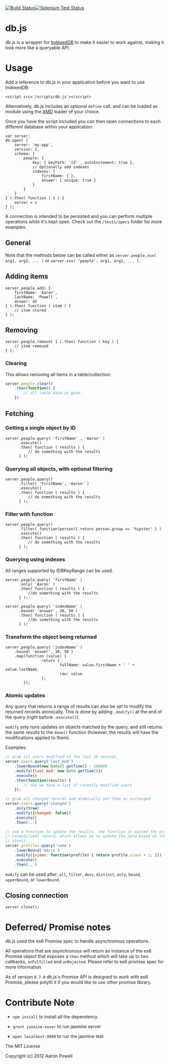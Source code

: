 [![Build Status](https://travis-ci.org/aaronpowell/db.js.png?branch=master)](https://travis-ci.org/aaronpowell/db.js)[![Selenium Test Status](https://saucelabs.com/buildstatus/aaronpowell)](https://saucelabs.com/u/aaronpowell)

db.js
=====

db.js is a wrapper for [IndexedDB](http://www.w3.org/TR/IndexedDB/) to make it easier to work against, making it look more like a queryable API.

Usage
====

Add a reference to db.js in your application before you want to use IndexedDB:

	<script src='/scripts/db.js'></script>

Alternatively, db.js includes an optional `define` call, and can be loaded as module using the [AMD](https://github.com/amdjs/amdjs-api/wiki/AMD) loader of your choice.

Once you have the script included you can then open connections to each different database within your application:

	var server;
	db.open( {
	    server: 'my-app',
	    version: 1,
	    schema: {
	        people: {
	            key: { keyPath: 'id' , autoIncrement: true },
	            // Optionally add indexes
	            indexes: {
	                firstName: { },
	                answer: { unique: true }
	            }
	        }
	    }
	} ).then( function ( s ) {
	    server = s
	} );

A connection is intended to be persisted and you can perform multiple operations while it's kept open. Check out the `/tests/specs` folder for more examples.

## General

Note that the methods below can be called either as `server.people.xxx( arg1, arg2, ... )` or `server.xxx( 'people', arg1, arg2, ... )`.

## Adding items

	server.people.add( {
	    firstName: 'Aaron',
	    lastName: 'Powell',
	    answer: 42
	} ).then( function ( item ) {
	    // item stored
	} );

## Removing

	server.people.remove( 1 ).then( function ( key ) {
	    // item removed
	} );

### Clearing
This allows removing all items in a table/collection:

```javascript
server.people.clear()
    .then(function() {
        // all table data is gone.
    })
```

## Fetching

### Getting a single object by ID

	server.people.query( 'firstName' , 'Aaron' )
	      .execute()
	      .then( function ( results ) {
	          // do something with the results
	      } );

### Querying all objects, with optional filtering

	server.people.query()
	      .filter( 'firstName', 'Aaron' )
	      .execute()
	      .then( function ( results ) {
	          // do something with the results
	      } );

### Filter with function
	server.people.query()
	      .filter( function(person){ return person.group == 'hipster' } )
	      .execute()
	      .then( function ( results ) {
	          // do something with the results
	      } );

### Querying using indexes

All ranges supported by IDBKeyRange can be used.

	server.people.query( 'firstName' )
	      .only( 'Aaron' )
	      .then( function ( results ) {
	          //do something with the results
	      } );

	server.people.query( 'indexName' )
	      .bound( 'answer', 30, 50 )
	      .then( function ( results ) {
	          //do something with the results
	      } );

### Transform the object being returned
	server.people.query( 'indexName' )
		.bound( 'answer', 30, 50 )
		.map(function (value) { 
                	return {
                        	fullName: value.firstName + ' ' + value.lastName,
                        	raw: value
                	};
        	});

### Atomic updates

Any query that returns a range of results can also be set to modify the returned
records atomically. This is done by adding `.modify()` at the end of the query
(right before `.execute()`).

`modify` only runs updates on objects matched by the query, and still returns
the same results to the `done()` function (however, the results will have the
modifications applied to them).

Examples:

```javascript
// grab all users modified in the last 10 seconds,
server.users.query('last_mod')
    .lowerBound(new Date().getTime() - 10000)
    .modify({last_mod: new Date.getTime()})
    .execute()
    .then(function(results) {
        // now we have a list of recently modified users
    });

// grab all changed records and atomically set them as unchanged
server.users.query('changed')
    .only(true)
    .modify({changed: false})
    .execute()
    .then(...)

// use a function to update the results. the function is passed the original
// (unmodified) record, which allows us to update the data based on the record
// itself.
server.profiles.query('name')
    .lowerBound('marcy')
    .modify({views: function(profile) { return profile.views + 1; }})
    .execute()
    .then(...)

```

`modify` can be used after: `all`, `filter`, `desc`, `distinct`, `only`,
`bound`, `upperBound`, or `lowerBound`.

## Closing connection

	server.close();

# Deferred/ Promise notes

db.js used the es6 Promise spec to handle asynchronous operations.

All operations that are asynchronous will return an instance of the es6 Promise object that exposes a `then` method which will take up to two callbacks, `onFulfilled` and `onRejected`. Please refer to es6 promise spec for more information.

As of version `0.7.0` db.js's Promise API is designed to work with es6 Promise, please polyfil it if you would like to use other promise library.

# Contribute Note

- `npm install` to install all the dependency

- `grunt jasmine-sever` to run jasmine server

- `open localhost:9999` to run the jasmine test

The MIT License

Copyright (c) 2012 Aaron Powell

